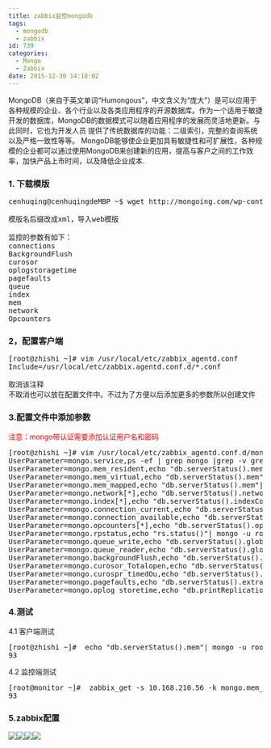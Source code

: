 ```yaml
---
title: zabbix监控mongodb
tags:
  - mongodb
  - zabbix
id: 739
categories:
  - Mongo
  - Zabbix
date: 2015-12-30 14:18:02
---
```


MongoDB（来自于英文单词“Humongous”，中文含义为“庞大”）是可以应用于各种规模的企业、各个行业以及各类应用程序的开源数据库。作为一个适用于敏捷开发的数据库，MongoDB的数据模式可以随着应用程序的发展而灵活地更新。与此同时，它也为开发人员 提供了传统数据库的功能：二级索引，完整的查询系统以及严格一致性等等。 MongoDB能够使企业更加具有敏捷性和可扩展性，各种规模的企业都可以通过使用MongoDB来创建新的应用，提高与客户之间的工作效率，加快产品上市时间，以及降低企业成本.

<!-- more -->
### 1\. 下载模版

<pre class="lang:sh decode:true">cenhuqing@cenhuqingdeMBP ~$ wget http://mongoing.com/wp-content/uploads/2014/11/Mongodb_eshu.txt

模版名后缀改成xml，导入web模版

监控的参数有如下：
connections
BackgroundFlush
curosor
oplogstoragetime
pagefaults
queue
index
mem
network
Opcounters</pre>

### 2，配置客户端

<pre class="lang:sh decode:true">[root@zhishi ~]# vim /usr/local/etc/zabbix_agentd.conf
Include=/usr/local/etc/zabbix.agentd.conf.d/*.conf

取消该注释
不取消也可以放在配置文件中。不过为了方便以后添加更多的参数所以创建文件</pre>

### 3.配置文件中添加参数

<span style="color: #ff0000;">注意：mongo带认证需要添加认证用户名和密码</span>
<pre class="lang:sh decode:true">[root@zhishi ~]# vim /usr/local/etc/zabbix_agentd.conf.d/monitor_mongodb.conf
UserParameter=mongo.service,ps -ef | grep mongo |grep -v grep |wc -l
UserParameter=mongo.mem_resident,echo "db.serverStatus().mem"| mongo -u root -p passwd admin|grep resident | cut -d ":" -f 2 |cut -d "," -f 1| cut -d " " -f 2
UserParameter=mongo.mem_virtual,echo "db.serverStatus().mem"| mongo -u root -p passwd admin|grep virtual | cut -d ":" -f 2 |cut -d "," -f 1| cut -d " " -f 2
UserParameter=mongo.mem_mapped,echo "db.serverStatus().mem"| mongo -u root -p passwd admin|grep '\bmapped\b' | cut -d ":" -f 2 |cut -d "," -f 1| cut -d " " -f 2
UserParameter=mongo.network[*],echo "db.serverStatus().network"|mongo -u root -p passwd admin| grep $1 | cut -d ":" -f 2 |cut -d "," -f1 |cut -d " " -f 2
UserParameter=mongo.index[*],echo "db.serverStatus().indexCounters"|mongo -u root -p passwd admin| grep $1| cut -d ":" -f 2 |cut -d "," -f1 |cut -d " " -f 2
UserParameter=mongo.connection_current,echo "db.serverStatus().connections"| mongo -u root -p passwd admin| grep current|cut -d ":" -f 2|cut -d "," -f 1|cut -d " " -f 2
UserParameter=mongo.connection_available,echo "db.serverStatus().connections"| mongo -u root -p passwd admin| grep current| cut -d ":" -f 3|cut -d "," -f 1 |cut -d " " -f 2
UserParameter=mongo.opcounters[*],echo "db.serverStatus().opcounters" |mongo -u root -p passwd admin| grep $1|cut -d ":" -f 2|cut -d "," -f 1 |cut -d " " -f 2
UserParameter=mongo.rpstatus,echo "rs.status()"| mongo -u root -p passwd admin| grep myState| cut -d ":" -f 2| cut -d "," -f 1 |cut -d " " -f 2
UserParameter=mongo.queue_write,echo "db.serverStatus().globalLock.currentQueue.writers"|mongo -u root -p passwd admin|sed -n 3p
UserParameter=mongo.queue_reader,echo "db.serverStatus().globalLock.currentQueue.readers"|mongo -u root -p passwd admin|sed -n 3p
UserParameter=mongo.backgroundFlush,echo "db.serverStatus().backgroundFlushing.last_ms" |mongo -u root -p passwd admin|sed -n 3p
UserParameter=mongo.curosor_Totalopen,echo "db.serverStatus().cursors.totalOpen" |mongo -u root -p passwd admin|sed -n 3p
UserParameter=mongo.curospr_timedOu,echo "db.serverStatus().cursors.timedOut" |mongo -u root -p passwd admin|sed -n 3p
UserParameter=mongo.pagefaults,echo "db.serverStatus().extra_info.page_faults" |mongo -u root -p passwd admin|sed -n 3p
UserParameter=mongo.oplog_storetime,echo "db.printReplicationInfo()"|mongo -u root -p passwd admin|sed -n 4p|cut -d "(" -f 2|cut -d "h" -f 1</pre>

### 4.测试

4.1 客户端测试
<pre class="lang:sh decode:true ">[root@zhishi ~]#  echo "db.serverStatus().mem"| mongo -u root -p passwd admin|grep resident | cut -d ":" -f 2 |cut -d "," -f 1| cut -d " " -f 2
93</pre>
4.2 监控端测试
<pre class="lang:sh decode:true ">[root@monitor ~]#  zabbix_get -s 10.168.210.56 -k mongo.mem_resident
93</pre>

### 5.zabbix配置

![](http://blog.cenhq.com/wp-content/uploads/2015/12/QQ20151230-0@2x1.png)![](http://blog.cenhq.com/wp-content/uploads/2015/12/QQ20151230-1@2x1.png)![](http://blog.cenhq.com/wp-content/uploads/2015/12/QQ20151230-2@2x1.png)![](http://blog.cenhq.com/wp-content/uploads/2015/12/QQ20151230-3@2x1.png)

&nbsp;

&nbsp;

